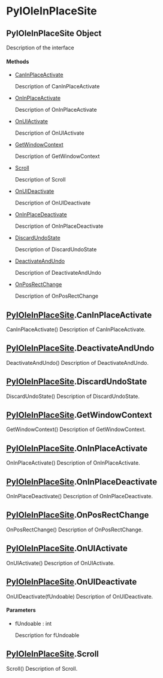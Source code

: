 # PyIOleInPlaceSite


## PyIOleInPlaceSite Object

Description of the interface

#### Methods

  - [CanInPlaceActivate](PyIOleInPlaceSite.md#pyioleinplacesitecaninplaceactivate)

    Description of CanInPlaceActivate&nbsp;

  - [OnInPlaceActivate](PyIOleInPlaceSite.md#pyioleinplacesiteoninplaceactivate)

    Description of OnInPlaceActivate&nbsp;

  - [OnUIActivate](PyIOleInPlaceSite.md#pyioleinplacesiteonuiactivate)

    Description of OnUIActivate&nbsp;

  - [GetWindowContext](PyIOleInPlaceSite.md#pyioleinplacesitegetwindowcontext)

    Description of GetWindowContext&nbsp;

  - [Scroll](PyIOleInPlaceSite.md#pyioleinplacesitescroll)

    Description of Scroll&nbsp;

  - [OnUIDeactivate](PyIOleInPlaceSite.md#pyioleinplacesiteonuideactivate)

    Description of OnUIDeactivate&nbsp;

  - [OnInPlaceDeactivate](PyIOleInPlaceSite.md#pyioleinplacesiteoninplacedeactivate)

    Description of OnInPlaceDeactivate&nbsp;

  - [DiscardUndoState](PyIOleInPlaceSite.md#pyioleinplacesitediscardundostate)

    Description of DiscardUndoState&nbsp;

  - [DeactivateAndUndo](PyIOleInPlaceSite.md#pyioleinplacesitedeactivateandundo)

    Description of DeactivateAndUndo&nbsp;

  - [OnPosRectChange](PyIOleInPlaceSite.md#pyioleinplacesiteonposrectchange)

    Description of OnPosRectChange&nbsp;


## [PyIOleInPlaceSite](PyIOleInPlaceSite.md#pyioleinplacesite)\.CanInPlaceActivate

CanInPlaceActivate\(\)
Description of CanInPlaceActivate\.


## [PyIOleInPlaceSite](PyIOleInPlaceSite.md#pyioleinplacesite)\.DeactivateAndUndo

DeactivateAndUndo\(\)
Description of DeactivateAndUndo\.


## [PyIOleInPlaceSite](PyIOleInPlaceSite.md#pyioleinplacesite)\.DiscardUndoState

DiscardUndoState\(\)
Description of DiscardUndoState\.


## [PyIOleInPlaceSite](PyIOleInPlaceSite.md#pyioleinplacesite)\.GetWindowContext

GetWindowContext\(\)
Description of GetWindowContext\.


## [PyIOleInPlaceSite](PyIOleInPlaceSite.md#pyioleinplacesite)\.OnInPlaceActivate

OnInPlaceActivate\(\)
Description of OnInPlaceActivate\.


## [PyIOleInPlaceSite](PyIOleInPlaceSite.md#pyioleinplacesite)\.OnInPlaceDeactivate

OnInPlaceDeactivate\(\)
Description of OnInPlaceDeactivate\.


## [PyIOleInPlaceSite](PyIOleInPlaceSite.md#pyioleinplacesite)\.OnPosRectChange

OnPosRectChange\(\)
Description of OnPosRectChange\.


## [PyIOleInPlaceSite](PyIOleInPlaceSite.md#pyioleinplacesite)\.OnUIActivate

OnUIActivate\(\)
Description of OnUIActivate\.


## [PyIOleInPlaceSite](PyIOleInPlaceSite.md#pyioleinplacesite)\.OnUIDeactivate

OnUIDeactivate\(fUndoable\)
Description of OnUIDeactivate\.

#### Parameters

  - fUndoable : int

    Description for fUndoable


## [PyIOleInPlaceSite](PyIOleInPlaceSite.md#pyioleinplacesite)\.Scroll

Scroll\(\)
Description of Scroll\.